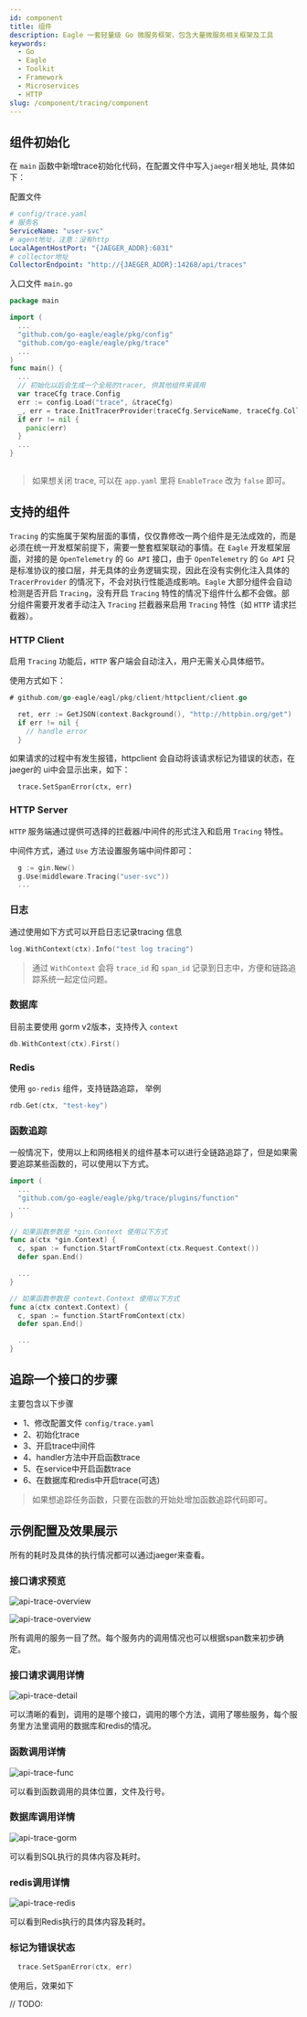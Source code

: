 ```yaml
---
id: component
title: 组件
description: Eagle 一套轻量级 Go 微服务框架，包含大量微服务相关框架及工具
keywords:
  - Go
  - Eagle
  - Toolkit
  - Framework
  - Microservices
  - HTTP
slug: /component/tracing/component
---
```


## 组件初始化

在 `main` 函数中新增trace初始化代码，在配置文件中写入`jaeger`相关地址, 具体如下：

配置文件

```yaml
# config/trace.yaml
# 服务名
ServiceName: "user-svc"
# agent地址，注意：没有http
LocalAgentHostPort: "{JAEGER_ADDR}:6831"
# collector地址
CollectorEndpoint: "http://{JAEGER_ADDR}:14268/api/traces"
```

入口文件 `main.go`

```go
package main

import (
  ...
  "github.com/go-eagle/eagle/pkg/config"
  "github.com/go-eagle/eagle/pkg/trace"
  ...
)
func main() {
  ...
  // 初始化以后会生成一个全局的tracer, 供其他组件来调用
  var traceCfg trace.Config
  err := config.Load("trace", &traceCfg)
  _, err = trace.InitTracerProvider(traceCfg.ServiceName, traceCfg.CollectorEndpoint)
  if err != nil {
    panic(err)
  }
  ...
}
    
```

> 如果想关闭 trace, 可以在 `app.yaml` 里将 `EnableTrace` 改为 `false` 即可。

## 支持的组件

`Tracing` 的实施属于架构层面的事情，仅仅靠修改一两个组件是无法成效的，而是必须在统一开发框架前提下，需要一整套框架联动的事情。在 `Eagle` 开发框架层面，对接的是 `OpenTelemetry` 的 `Go API` 接口，由于 `OpenTelemetry` 的 `Go API` 只是标准协议的接口层，并无具体的业务逻辑实现，因此在没有实例化注入具体的 `TracerProvider` 的情况下，不会对执行性能造成影响。`Eagle` 大部分组件会自动检测是否开启 `Tracing`，没有开启 `Tracing` 特性的情况下组件什么都不会做。部分组件需要开发者手动注入 `Tracing` 拦截器来启用 `Tracing` 特性（如 `HTTP` 请求拦截器）。

### HTTP Client

启用 `Tracing` 功能后，`HTTP` 客户端会自动注入，用户无需关心具体细节。

使用方式如下：

```go
# github.com/go-eagle/eagl/pkg/client/httpclient/client.go

  ret, err := GetJSON(context.Background(), "http://httpbin.org/get")
  if err != nil {
    // handle error
  }
```

如果请求的过程中有发生报错，httpclient 会自动将该请求标记为错误的状态，在 jaeger的 ui中会显示出来，如下：

```gos
  trace.SetSpanError(ctx, err)
```

### HTTP Server

`HTTP` 服务端通过提供可选择的拦截器/中间件的形式注入和启用 `Tracing` 特性。

中间件方式，通过 `Use` 方法设置服务端中间件即可：

```go
  g := gin.New()
  g.Use(middleware.Tracing("user-svc"))
  ...
```

### 日志

通过使用如下方式可以开启日志记录tracing 信息

```go
log.WithContext(ctx).Info("test log tracing")
```

> 通过 `WithContext` 会将 `trace_id` 和 `span_id` 记录到日志中，方便和链路追踪系统一起定位问题。

### 数据库

目前主要使用 gorm v2版本，支持传入 `context`

```go
db.WithContext(ctx).First()
```

### Redis

使用 `go-redis` 组件，支持链路追踪， 举例

```go
rdb.Get(ctx, "test-key")
```

### 函数追踪

一般情况下，使用以上和网络相关的组件基本可以进行全链路追踪了，但是如果需要追踪某些函数的，可以使用以下方式。

```go
import (
  ...
  "github.com/go-eagle/eagle/pkg/trace/plugins/function"
  ...
)

// 如果函数参数是 *gin.Context 使用以下方式
func a(ctx *gin.Context) {
  c, span := function.StartFromContext(ctx.Request.Context())
  defer span.End()

  ...
}

// 如果函数参数是 context.Context 使用以下方式
func a(ctx context.Context) {
  c, span := function.StartFromContext(ctx)
  defer span.End()

  ...
}
```

## 追踪一个接口的步骤

主要包含以下步骤

- 1、修改配置文件 `config/trace.yaml`
- 2、初始化trace
- 3、开启trace中间件
- 4、handler方法中开启函数trace
- 5、在service中开启函数trace
- 6、在数据库和redis中开启trace(可选)

> 如果想追踪任务函数，只要在函数的开始处增加函数追踪代码即可。

## 示例配置及效果展示

所有的耗时及具体的执行情况都可以通过jaeger来查看。

### 接口请求预览

![api-trace-overview](/images/api-trace-overview.png)

![api-trace-overview](/images/api-trace-http.png)

所有调用的服务一目了然。每个服务内的调用情况也可以根据span数来初步确定。

### 接口请求调用详情

![api-trace-detail](/images/api-trace-detail.png)

可以清晰的看到，调用的是哪个接口，调用的哪个方法，调用了哪些服务，每个服务里方法里调用的数据库和redis的情况。

### 函数调用详情

![api-trace-func](/images/api-trace-func.png)

可以看到函数调用的具体位置，文件及行号。

### 数据库调用详情

![api-trace-gorm](/images/api-trace-grom.png)

可以看到SQL执行的具体内容及耗时。

### redis调用详情

![api-trace-redis](/images/api-trace-redis.png)

可以看到Redis执行的具体内容及耗时。

### 标记为错误状态

```go
  trace.SetSpanError(ctx, err)
```

使用后，效果如下

// TODO: 